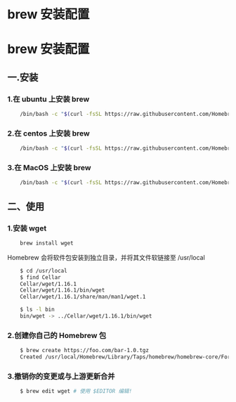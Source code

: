# brew 安装配置


# brew 安装配置

## 一.安装

### 1.在 ubuntu 上安装 brew

```sh
    /bin/bash -c "$(curl -fsSL https://raw.githubusercontent.com/Homebrew/install/HEAD/install.sh)"
```

### 2.在 centos 上安装 brew

```sh
    /bin/bash -c "$(curl -fsSL https://raw.githubusercontent.com/Homebrew/install/HEAD/install.sh)"
```

### 3.在 MacOS 上安装 brew

```sh
    /bin/bash -c "$(curl -fsSL https://raw.githubusercontent.com/Homebrew/install/HEAD/install.sh)"
```

## 二、使用

### 1.安装 wget

```sh
    brew install wget
```

Homebrew 会将软件包安装到独立目录，并将其文件软链接至 /usr/local

```sh
    $ cd /usr/local
    $ find Cellar
    Cellar/wget/1.16.1
    Cellar/wget/1.16.1/bin/wget
    Cellar/wget/1.16.1/share/man/man1/wget.1

    $ ls -l bin
    bin/wget -> ../Cellar/wget/1.16.1/bin/wget
```

### 2.创建你自己的 Homebrew 包

```sh
    $ brew create https://foo.com/bar-1.0.tgz
    Created /usr/local/Homebrew/Library/Taps/homebrew/homebrew-core/Formula/bar.rb
```

### 3.撤销你的变更或与上游更新合并

```sh
    $ brew edit wget # 使用 $EDITOR 编辑!
```

